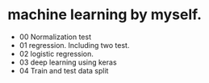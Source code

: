 # machine learning by myself.

* 00 Normalization test
* 01 regression. Including two test.
* 02 logistic regression.
* 03 deep learning using keras
* 04 Train and test data split
